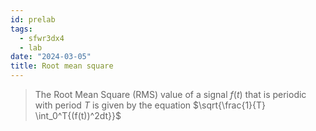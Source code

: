```yaml
---
id: prelab
tags:
  - sfwr3dx4
  - lab
date: "2024-03-05"
title: Root mean square
---
```


> The Root Mean Square (RMS) value of a signal $f(t)$ that is periodic with period $T$ is given by the equation $\sqrt{\frac{1}{T} \int_0^T{(f(t))^2dt}}$
